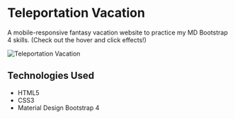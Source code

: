 # Teleportation Vacation

A mobile-responsive fantasy vacation website to practice my MD Bootstrap 4 skills. (Check out the hover and click effects!)

![Teleportation Vacation](https://github.com/toddcf/teleportation-vacation/blob/master/img/jamaica.jpg "Teleportation Vacation")

## Technologies Used

- HTML5
- CSS3
- Material Design Bootstrap 4